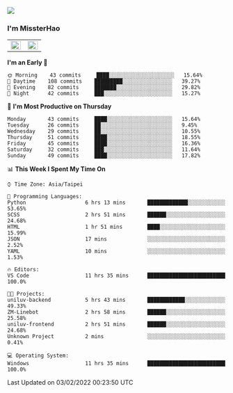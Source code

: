 ![](https://komarev.com/ghpvc/?username=MissterHao&color=ff69b4)

### I'm MissterHao


<!-- Readme stats -->
<!-- https://github.com/anuraghazra/github-readme-stats -->
<table>
<tr>
    <td valign="top" width="50%">
    <img src="https://github-readme-stats.vercel.app/api?username=MissterHao&hide_border=true&show_icons=true&locale=en" align="left" style="width: 100%" />
    </td>
    <td valign="top" width="50%">
    <img src="https://github-readme-stats.vercel.app/api/top-langs?username=MissterHao&hide_border=true&show_icons=true&locale=en&layout=compact" align="left" style="width: 100%" />
    </td>
</tr>
</table>  


<!--START_SECTION:waka-->
**I'm an Early 🐤** 

```text
🌞 Morning    43 commits     ████░░░░░░░░░░░░░░░░░░░░░   15.64% 
🌆 Daytime    108 commits    █████████░░░░░░░░░░░░░░░░   39.27% 
🌃 Evening    82 commits     ███████░░░░░░░░░░░░░░░░░░   29.82% 
🌙 Night      42 commits     ███░░░░░░░░░░░░░░░░░░░░░░   15.27%

```
📅 **I'm Most Productive on Thursday** 

```text
Monday       43 commits     ████░░░░░░░░░░░░░░░░░░░░░   15.64% 
Tuesday      26 commits     ██░░░░░░░░░░░░░░░░░░░░░░░   9.45% 
Wednesday    29 commits     ██░░░░░░░░░░░░░░░░░░░░░░░   10.55% 
Thursday     51 commits     ████░░░░░░░░░░░░░░░░░░░░░   18.55% 
Friday       45 commits     ████░░░░░░░░░░░░░░░░░░░░░   16.36% 
Saturday     32 commits     ███░░░░░░░░░░░░░░░░░░░░░░   11.64% 
Sunday       49 commits     ████░░░░░░░░░░░░░░░░░░░░░   17.82%

```


📊 **This Week I Spent My Time On** 

```text
⌚︎ Time Zone: Asia/Taipei

💬 Programming Languages: 
Python                   6 hrs 13 mins       █████████████░░░░░░░░░░░░   53.65% 
SCSS                     2 hrs 51 mins       ██████░░░░░░░░░░░░░░░░░░░   24.68% 
HTML                     1 hr 51 mins        ████░░░░░░░░░░░░░░░░░░░░░   15.99% 
JSON                     17 mins             ░░░░░░░░░░░░░░░░░░░░░░░░░   2.52% 
YAML                     10 mins             ░░░░░░░░░░░░░░░░░░░░░░░░░   1.53%

🔥 Editors: 
VS Code                  11 hrs 35 mins      █████████████████████████   100.0%

🐱‍💻 Projects: 
uniluv-backend           5 hrs 43 mins       ████████████░░░░░░░░░░░░░   49.33% 
ZM-Linebot               2 hrs 58 mins       ██████░░░░░░░░░░░░░░░░░░░   25.58% 
uniluv-frontend          2 hrs 51 mins       ██████░░░░░░░░░░░░░░░░░░░   24.68% 
Unknown Project          2 mins              ░░░░░░░░░░░░░░░░░░░░░░░░░   0.41%

💻 Operating System: 
Windows                  11 hrs 35 mins      █████████████████████████   100.0%

```


 Last Updated on 03/02/2022 00:23:50 UTC
<!--END_SECTION:waka-->

<!--
**MissterHao/MissterHao** is a ✨ _special_ ✨ repository because its `README.md` (this file) appears on your GitHub profile.

Here are some ideas to get you started:

- 🔭 I’m currently working on ...
- 🌱 I’m currently learning ...
- 👯 I’m looking to collaborate on ...
- 🤔 I’m looking for help with ...
- 💬 Ask me about ...
- 📫 How to reach me: ...
- 😄 Pronouns: ...
- ⚡ Fun fact: ...
-->
